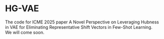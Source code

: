 # HG-VAE
The code for ICME 2025 paper A Novel Perspective on Leveraging Hubness in VAE for Eliminating Representative Shift Vectors in Few-Shot Learning. We will come soon.

